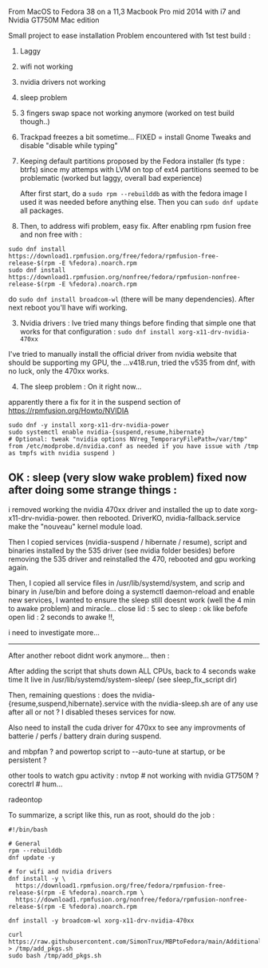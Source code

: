 From MacOS to Fedora 38 on a 11,3 Macbook Pro mid 2014 with i7 and Nvidia GT750M Mac edition


Small project to ease installation
Problem encountered with 1st test build : 
1) Laggy
2) wifi not working
3) nvidia drivers not working
4) sleep problem
5) 3 fingers swap space not working anymore (worked on test build though..)
6) Trackpad freezes a bit sometime... FIXED = install Gnome Tweaks and disable "disable while typing"

1) Keeping default partitions proposed by the Fedora installer (fs type : btrfs) since my attemps with LVM on top of ext4 partitions seemed to be problematic (worked but laggy, overall bad experience)

   After first start, do a `sudo rpm --rebuilddb` as with the fedora image I used it was needed before anything else. Then you can `sudo dnf update` all packages.

2) Then, to address wifi problem, easy fix.
After enabling rpm fusion free and non free with :
```
sudo dnf install   https://download1.rpmfusion.org/free/fedora/rpmfusion-free-release-$(rpm -E %fedora).noarch.rpm
sudo dnf install   https://download1.rpmfusion.org/nonfree/fedora/rpmfusion-nonfree-release-$(rpm -E %fedora).noarch.rpm
```
do `sudo dnf install broadcom-wl` (there will be many dependencies).
After next reboot you'll have wifi working.

3) Nvidia drivers : Ive tried many things before finding that simple one that works for that configuration : `sudo dnf install xorg-x11-drv-nvidia-470xx`

I've tried to manually install the official driver from nvidia website that should be supporting my GPU, the ...v418.run, tried the v535 from dnf, with no luck, only the 470xx works.

4) The sleep problem : On it right now...

apparently there a fix for it in the suspend section of https://rpmfusion.org/Howto/NVIDIA
```
sudo dnf -y install xorg-x11-drv-nvidia-power
sudo systemctl enable nvidia-{suspend,resume,hibernate}
# Optional: tweak "nvidia options NVreg_TemporaryFilePath=/var/tmp" from /etc/modprobe.d/nvidia.conf as needed if you have issue with /tmp as tmpfs with nvidia suspend )
```

## OK : sleep (very slow wake problem) fixed now after doing some strange things :
i removed working the nvidia 470xx driver and installed the up to date xorg-x11-drv-nvidia-power.
then rebooted. DriverKO, nvidia-fallback.service make the "nouveau" kernel module load.

Then I copied services (nvidia-suspend / hibernate / resume), script and binaries installed by the 535 driver (see nvidia folder besides)
before removing the 535 driver and reinstalled the 470, rebooted and gpu working again. 

Then, I copied all service files in /usr/lib/systemd/system, and scrip and binary in /use/bin
and before doing a systemctl daemon-reload and enable new services, I wanted to ensure the sleep still doesnt work (well the 4 min to awake problem)
and miracle... close lid : 5 sec to sleep : ok like befofe
open lid : 2 seconds to awake !!,

i need to investigate more...

--- 
After another reboot didnt work anymore... then :

After adding the script that shuts down ALL CPUs, back to 4 seconds wake time
It live in /usr/lib/systemd/system-sleep/ (see sleep_fix_script dir)

Then, remaining questions : does the nvidia-{resume,suspend,hibernate}.service with the nvidia-sleep.sh are of any use after all or not ?
I disabled theses services for now.

Also need to install the cuda driver for 470xx to see any improvments of batterie / perfs / battery drain during suspend.

and mbpfan ?
and powertop script to --auto-tune at startup, or be persistent ?


other tools  to watch gpu activity :
nvtop # not working with nvidia GT750M ?
corectrl # hum...

radeontop

To summarize, a script like this, run as root, should do the job :

```
#!/bin/bash

# General
rpm --rebuilddb
dnf update -y

# for wifi and nvidia drivers
dnf install -y \
  https://download1.rpmfusion.org/free/fedora/rpmfusion-free-release-$(rpm -E %fedora).noarch.rpm \
  https://download1.rpmfusion.org/nonfree/fedora/rpmfusion-nonfree-release-$(rpm -E %fedora).noarch.rpm

dnf install -y broadcom-wl xorg-x11-drv-nvidia-470xx

curl https://raw.githubusercontent.com/SimonTrux/MBPtoFedora/main/Additional_pkgs.sh > /tmp/add_pkgs.sh
sudo bash /tmp/add_pkgs.sh

```
